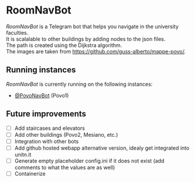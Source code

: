 # RoomNavBot
*RoomNavBot* is a Telegram bot that helps you navigate in the university faculties. <br/>
It is scalalable to other buildings by adding nodes to the json files. <br/>
The path is created using the Dijkstra algorithm. <br/>
The images are taken from https://github.com/guss-alberto/mappe-povo/.

## Running instances
*RoomNavBot* is currently running on the following instances:
- [@PovoNavBot](https://t.me/PovoNavBot) (Povo1) 

## Future improvements
- [ ] Add staircases and elevators
- [ ] Add other buildings (Povo2, Mesiano, etc.)
- [ ] Integration with other bots
- [ ] Add github hosted webapp alternative version, idealy get integrated into unitn.it
- [ ] Generate empty placeholder config.ini if it does not exist (add comments to what the values are as well)
- [ ] Containerize
